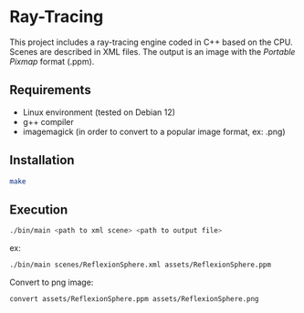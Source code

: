 # Ray-Tracing

This project includes a ray-tracing engine coded in C++ based on the CPU. Scenes are described in XML files. The output is an image with the _Portable Pixmap_ format (.ppm).

## Requirements

- Linux environment (tested on Debian 12)
- g++ compiler
- imagemagick (in order to convert to a popular image format, ex: .png)

## Installation

```bash
make
```

## Execution

```bash
./bin/main <path to xml scene> <path to output file>
```

ex:

```bash
./bin/main scenes/ReflexionSphere.xml assets/ReflexionSphere.ppm
```

Convert to png image:

```bash
convert assets/ReflexionSphere.ppm assets/ReflexionSphere.png
```
